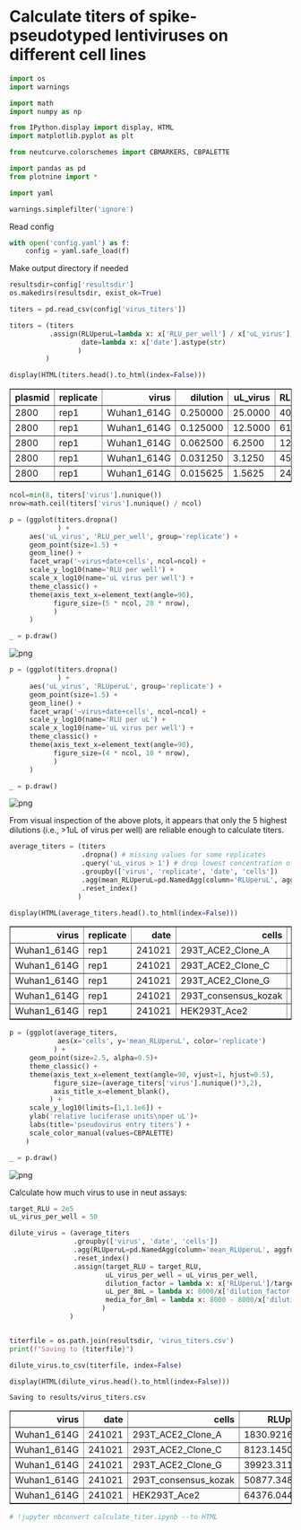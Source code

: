# Calculate titers of spike-pseudotyped lentiviruses on different cell lines


```python
import os
import warnings

import math
import numpy as np 

from IPython.display import display, HTML
import matplotlib.pyplot as plt

from neutcurve.colorschemes import CBMARKERS, CBPALETTE

import pandas as pd
from plotnine import *

import yaml
```


```python
warnings.simplefilter('ignore')
```

Read config



```python
with open('config.yaml') as f:
    config = yaml.safe_load(f)
```

Make output directory if needed


```python
resultsdir=config['resultsdir']
os.makedirs(resultsdir, exist_ok=True)
```


```python
titers = pd.read_csv(config['virus_titers'])

titers = (titers
          .assign(RLUperuL=lambda x: x['RLU_per_well'] / x['uL_virus'],
                  date=lambda x: x['date'].astype(str)
                 )
         )

display(HTML(titers.head().to_html(index=False)))
```


<table border="1" class="dataframe">
  <thead>
    <tr style="text-align: right;">
      <th>plasmid</th>
      <th>replicate</th>
      <th>virus</th>
      <th>dilution</th>
      <th>uL_virus</th>
      <th>RLU_per_well</th>
      <th>date</th>
      <th>cells</th>
      <th>RLUperuL</th>
    </tr>
  </thead>
  <tbody>
    <tr>
      <td>2800</td>
      <td>rep1</td>
      <td>Wuhan1_614G</td>
      <td>0.250000</td>
      <td>25.0000</td>
      <td>4085192</td>
      <td>241021</td>
      <td>293T_consensus_kozak</td>
      <td>163407.68</td>
    </tr>
    <tr>
      <td>2800</td>
      <td>rep1</td>
      <td>Wuhan1_614G</td>
      <td>0.125000</td>
      <td>12.5000</td>
      <td>613486</td>
      <td>241021</td>
      <td>293T_consensus_kozak</td>
      <td>49078.88</td>
    </tr>
    <tr>
      <td>2800</td>
      <td>rep1</td>
      <td>Wuhan1_614G</td>
      <td>0.062500</td>
      <td>6.2500</td>
      <td>128746</td>
      <td>241021</td>
      <td>293T_consensus_kozak</td>
      <td>20599.36</td>
    </tr>
    <tr>
      <td>2800</td>
      <td>rep1</td>
      <td>Wuhan1_614G</td>
      <td>0.031250</td>
      <td>3.1250</td>
      <td>45646</td>
      <td>241021</td>
      <td>293T_consensus_kozak</td>
      <td>14606.72</td>
    </tr>
    <tr>
      <td>2800</td>
      <td>rep1</td>
      <td>Wuhan1_614G</td>
      <td>0.015625</td>
      <td>1.5625</td>
      <td>24070</td>
      <td>241021</td>
      <td>293T_consensus_kozak</td>
      <td>15404.80</td>
    </tr>
  </tbody>
</table>



```python
ncol=min(8, titers['virus'].nunique())
nrow=math.ceil(titers['virus'].nunique() / ncol)

p = (ggplot(titers.dropna()
            ) +
     aes('uL_virus', 'RLU_per_well', group='replicate') +
     geom_point(size=1.5) +
     geom_line() +
     facet_wrap('~virus+date+cells', ncol=ncol) +
     scale_y_log10(name='RLU per well') +
     scale_x_log10(name='uL virus per well') +
     theme_classic() +
     theme(axis_text_x=element_text(angle=90),
           figure_size=(5 * ncol, 20 * nrow),
           )
     )

_ = p.draw()
```


    
![png](virus_titers_files/virus_titers_8_0.png)
    



```python
p = (ggplot(titers.dropna()
            ) +
     aes('uL_virus', 'RLUperuL', group='replicate') +
     geom_point(size=1.5) +
     geom_line() +
     facet_wrap('~virus+date+cells', ncol=ncol) +
     scale_y_log10(name='RLU per uL') +
     scale_x_log10(name='uL virus per well') +
     theme_classic() +
     theme(axis_text_x=element_text(angle=90),
           figure_size=(4 * ncol, 10 * nrow),
           ) 
     )

_ = p.draw()
```


    
![png](virus_titers_files/virus_titers_9_0.png)
    


From visual inspection of the above plots, it appears that only the 5 highest dilutions (i.e., >1uL of virus per well) are reliable enough to calculate titers. 


```python
average_titers = (titers
                  .dropna() # missing values for some replicates
                  .query('uL_virus > 1') # drop lowest concentration of virus
                  .groupby(['virus', 'replicate', 'date', 'cells'])
                  .agg(mean_RLUperuL=pd.NamedAgg(column='RLUperuL', aggfunc=np.mean))
                  .reset_index()
                 )

display(HTML(average_titers.head().to_html(index=False)))
```


<table border="1" class="dataframe">
  <thead>
    <tr style="text-align: right;">
      <th>virus</th>
      <th>replicate</th>
      <th>date</th>
      <th>cells</th>
      <th>mean_RLUperuL</th>
    </tr>
  </thead>
  <tbody>
    <tr>
      <td>Wuhan1_614G</td>
      <td>rep1</td>
      <td>241021</td>
      <td>293T_ACE2_Clone_A</td>
      <td>1771.266667</td>
    </tr>
    <tr>
      <td>Wuhan1_614G</td>
      <td>rep1</td>
      <td>241021</td>
      <td>293T_ACE2_Clone_C</td>
      <td>6343.790000</td>
    </tr>
    <tr>
      <td>Wuhan1_614G</td>
      <td>rep1</td>
      <td>241021</td>
      <td>293T_ACE2_Clone_G</td>
      <td>37624.700000</td>
    </tr>
    <tr>
      <td>Wuhan1_614G</td>
      <td>rep1</td>
      <td>241021</td>
      <td>293T_consensus_kozak</td>
      <td>52619.488000</td>
    </tr>
    <tr>
      <td>Wuhan1_614G</td>
      <td>rep1</td>
      <td>241021</td>
      <td>HEK293T_Ace2</td>
      <td>67143.120000</td>
    </tr>
  </tbody>
</table>



```python
p = (ggplot(average_titers, 
            aes(x='cells', y='mean_RLUperuL', color='replicate')
           ) +
     geom_point(size=2.5, alpha=0.5)+
     theme_classic() +
     theme(axis_text_x=element_text(angle=90, vjust=1, hjust=0.5),
           figure_size=(average_titers['virus'].nunique()*3,2),
           axis_title_x=element_blank(),
          ) +
     scale_y_log10(limits=[1,1.1e6]) +
     ylab('relative luciferase units\nper uL')+
     labs(title='pseudovirus entry titers') +
     scale_color_manual(values=CBPALETTE)
    )

_ = p.draw()
```


    
![png](virus_titers_files/virus_titers_12_0.png)
    


Calculate how much virus to use in neut assays:


```python
target_RLU = 2e5
uL_virus_per_well = 50

dilute_virus = (average_titers
                .groupby(['virus', 'date', 'cells'])
                .agg(RLUperuL=pd.NamedAgg(column='mean_RLUperuL', aggfunc=np.mean))
                .reset_index()
                .assign(target_RLU = target_RLU,
                        uL_virus_per_well = uL_virus_per_well,
                        dilution_factor = lambda x: x['RLUperuL']/target_RLU*uL_virus_per_well,
                        uL_per_8mL = lambda x: 8000/x['dilution_factor'],
                        media_for_8ml = lambda x: 8000 - 8000/x['dilution_factor']
                       )
               )


titerfile = os.path.join(resultsdir, 'virus_titers.csv')
print(f"Saving to {titerfile}")

dilute_virus.to_csv(titerfile, index=False)

display(HTML(dilute_virus.head().to_html(index=False)))
```

    Saving to results/virus_titers.csv



<table border="1" class="dataframe">
  <thead>
    <tr style="text-align: right;">
      <th>virus</th>
      <th>date</th>
      <th>cells</th>
      <th>RLUperuL</th>
      <th>target_RLU</th>
      <th>uL_virus_per_well</th>
      <th>dilution_factor</th>
      <th>uL_per_8mL</th>
      <th>media_for_8ml</th>
    </tr>
  </thead>
  <tbody>
    <tr>
      <td>Wuhan1_614G</td>
      <td>241021</td>
      <td>293T_ACE2_Clone_A</td>
      <td>1830.921667</td>
      <td>200000.0</td>
      <td>50</td>
      <td>0.457730</td>
      <td>17477.536359</td>
      <td>-9477.536359</td>
    </tr>
    <tr>
      <td>Wuhan1_614G</td>
      <td>241021</td>
      <td>293T_ACE2_Clone_C</td>
      <td>8123.145000</td>
      <td>200000.0</td>
      <td>50</td>
      <td>2.030786</td>
      <td>3939.360925</td>
      <td>4060.639075</td>
    </tr>
    <tr>
      <td>Wuhan1_614G</td>
      <td>241021</td>
      <td>293T_ACE2_Clone_G</td>
      <td>39923.311667</td>
      <td>200000.0</td>
      <td>50</td>
      <td>9.980828</td>
      <td>801.536713</td>
      <td>7198.463287</td>
    </tr>
    <tr>
      <td>Wuhan1_614G</td>
      <td>241021</td>
      <td>293T_consensus_kozak</td>
      <td>50877.348000</td>
      <td>200000.0</td>
      <td>50</td>
      <td>12.719337</td>
      <td>628.963601</td>
      <td>7371.036399</td>
    </tr>
    <tr>
      <td>Wuhan1_614G</td>
      <td>241021</td>
      <td>HEK293T_Ace2</td>
      <td>64376.044000</td>
      <td>200000.0</td>
      <td>50</td>
      <td>16.094011</td>
      <td>497.079317</td>
      <td>7502.920683</td>
    </tr>
  </tbody>
</table>



```python
# !jupyter nbconvert calculate_titer.ipynb --to HTML
```
